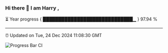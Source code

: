 ### Hi there 👋 I am Harry , 

⏳ Year progress { █████████████████████████████▁ } 97.94 %

---

⏰ Updated on Tue, 24 Dec 2024 11:08:30 GMT

![Progress Bar CI](https://github.com/duykhang68/duykhang68/workflows/Progress%20Bar%20CI/badge.svg)
